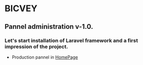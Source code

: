 # BICVEY
## Pannel administration v-1.0.
### Let's start installation of Laravel framework and a first impression of the project.

- Production pannel in [HomePage](http://bicvey.es/administraicon)